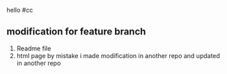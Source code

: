 hello
#cc





## modification for  feature branch
1. Readme file
2. html page 
by mistake i made modification in another repo and updated in another repo
